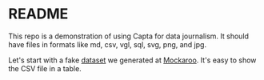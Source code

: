 # README

This repo is a demonstration of using Capta for data journalism.
It should have files in formats like md, csv, vgl, sql, svg, png, and jpg.

Let's start with a fake [dataset](people.csv) we generated at [Mockaroo](https://www.mockaroo.com/).
It's easy to show the CSV file in a table.